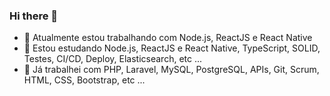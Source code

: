 ### Hi there 👋

- :rocket: Atualmente estou trabalhando com Node.js, ReactJS e React Native
- :muscle: Estou estudando Node.js, ReactJS e React Native, TypeScript, SOLID, Testes, CI/CD, Deploy, Elasticsearch, etc ...
- :star2: Já trabalhei com PHP, Laravel, MySQL, PostgreSQL, APIs, Git, Scrum, HTML, CSS, Bootstrap, etc ...

